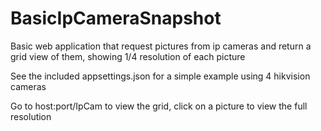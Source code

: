 # BasicIpCameraSnapshot
Basic web application that request pictures from ip cameras and return a grid view of them, showing 1/4 resolution of each picture

See the included appsettings.json for a simple example using 4 hikvision cameras

Go to host:port/IpCam to view the grid, click on a picture to view the full resolution
